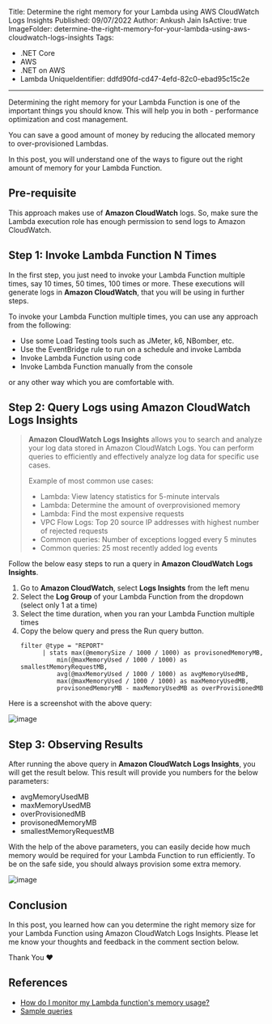 Title: Determine the right memory for your Lambda using AWS CloudWatch Logs Insights
Published: 09/07/2022
Author: Ankush Jain
IsActive: true
ImageFolder: determine-the-right-memory-for-your-lambda-using-aws-cloudwatch-logs-insights
Tags:
  - .NET Core
  - AWS
  - .NET on AWS
  - Lambda
UniqueIdentifier: ddfd90fd-cd47-4efd-82c0-ebad95c15c2e
---
Determining the right memory for your Lambda Function is one of the important things you should know. This will help you in both - performance optimization and cost management.

You can save a good amount of money by reducing the allocated memory to over-provisioned Lambdas.

In this post, you will understand one of the ways to figure out the right amount of memory for your Lambda Function.

## Pre-requisite
This approach makes use of **Amazon CloudWatch** logs. So, make sure the Lambda execution role has enough permission to send logs to Amazon CloudWatch.

## Step 1: Invoke Lambda Function N Times
In the first step, you just need to invoke your Lambda Function multiple times, say 10 times, 50 times, 100 times or more. These executions will generate logs in **Amazon CloudWatch**, that you will be using in further steps.

To invoke your Lambda Function multiple times, you can use any approach from the following:
* Use some Load Testing tools such as JMeter, k6, NBomber, etc.
* Use the EventBridge rule to run on a schedule and invoke Lambda
* Invoke Lambda Function using code
* Invoke Lambda Function manually from the console

or any other way which you are comfortable with.

## Step 2: Query Logs using Amazon CloudWatch Logs Insights
>  **Amazon CloudWatch Logs Insights** allows you to search and analyze your log data stored in Amazon CloudWatch Logs. You can perform queries to efficiently and effectively analyze log data for specific use cases.
>
>  Example of most common use cases:
>  * Lambda: View latency statistics for 5-minute intervals
>  * Lambda: Determine the amount of overprovisioned memory
>  * Lambda: Find the most expensive requests
>  * VPC Flow Logs: Top 20 source IP addresses with highest number of rejected requests
>  * Common queries: Number of exceptions logged every 5 minutes
>  * Common queries: 25 most recently added log events


Follow the below easy steps to run a query in **Amazon CloudWatch Logs Insights**.
1.  Go to **Amazon CloudWatch**, select **Logs Insights** from the left menu
2.  Select the **Log Group** of your Lambda Function from the dropdown (select only 1 at a time)
3.  Select the time duration, when you ran your Lambda Function multiple times
4.  Copy the below query and press the Run query button.
    ```markup
    filter @type = "REPORT"
          | stats max(@memorySize / 1000 / 1000) as provisonedMemoryMB,
              min(@maxMemoryUsed / 1000 / 1000) as smallestMemoryRequestMB,
              avg(@maxMemoryUsed / 1000 / 1000) as avgMemoryUsedMB,
              max(@maxMemoryUsed / 1000 / 1000) as maxMemoryUsedMB,
              provisonedMemoryMB - maxMemoryUsedMB as overProvisionedMB
    ```

Here is a screenshot with the above query:

![image](/img/blogs/determine-the-right-memory-for-your-lambda-using-aws-cloudwatch-logs-insights/1.png)

## Step 3: Observing Results

After running the above query in **Amazon CloudWatch Logs Insights**, you will get the result below. This result will provide you numbers for the below parameters:
*   avgMemoryUsedMB	
*   maxMemoryUsedMB	
*   overProvisionedMB	
*   provisonedMemoryMB	
*   smallestMemoryRequestMB	

With the help of the above parameters, you can easily decide how much memory would be required for your Lambda Function to run efficiently. To be on the safe side, you should always provision some extra memory. 

![image](/img/blogs/determine-the-right-memory-for-your-lambda-using-aws-cloudwatch-logs-insights/2.png)

## Conclusion
In this post, you learned how can you determine the right memory size for your Lambda Function using Amazon CloudWatch Logs Insights. Please let me know your thoughts and feedback in the comment section below.

Thank You ❤️

## References
*   [How do I monitor my Lambda function's memory usage?](https://aws.amazon.com/premiumsupport/knowledge-center/lambda-function-memory-usage-monitoring/)
*   [Sample queries](https://docs.aws.amazon.com/AmazonCloudWatch/latest/logs/CWL_QuerySyntax-examples.html)


                
